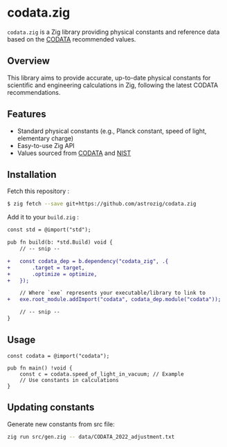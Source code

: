 # codata.zig

`codata.zig` is a Zig library providing physical constants and reference data based on the [CODATA](https://codata.org/about-codata/) recommended values.

## Overview

This library aims to provide accurate, up-to-date physical constants for scientific and engineering calculations in Zig, following the latest CODATA recommendations.

## Features

- Standard physical constants (e.g., Planck constant, speed of light, elementary charge)
- Easy-to-use Zig API
- Values sourced from [CODATA](https://codata.org/about-codata/) and [NIST](https://physics.nist.gov/cuu/Constants/index.html)

## Installation

Fetch this repository :

```sh
$ zig fetch --save git+https://github.com/astrozig/codata.zig
```

Add it to your `build.zig` :

```diff
const std = @import("std");

pub fn build(b: *std.Build) void {
    // -- snip --

+   const codata_dep = b.dependency("codata_zig", .{
+       .target = target,
+       .optimize = optimize,
+   });

    // Where `exe` represents your executable/library to link to
+   exe.root_module.addImport("codata", codata_dep.module("codata"));

    // -- snip --
}
```

## Usage

```zig
const codata = @import("codata");

pub fn main() !void {
    const c = codata.speed_of_light_in_vacuum; // Example
    // Use constants in calculations
}
```

## Updating constants

Generate new constants from src file:

```bash
zig run src/gen.zig -- data/CODATA_2022_adjustment.txt
```

